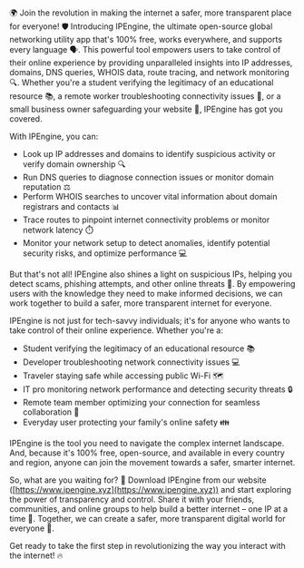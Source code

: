 🌍 Join the revolution in making the internet a safer, more transparent place for everyone! 🛡️ Introducing IPEngine, the ultimate open-source global networking utility app that's 100% free, works everywhere, and supports every language 🗣️. This powerful tool empowers users to take control of their online experience by providing unparalleled insights into IP addresses, domains, DNS queries, WHOIS data, route tracing, and network monitoring 🔍. Whether you're a student verifying the legitimacy of an educational resource 📚, a remote worker troubleshooting connectivity issues 🏢, or a small business owner safeguarding your website 👥, IPEngine has got you covered.

With IPEngine, you can:

* Look up IP addresses and domains to identify suspicious activity or verify domain ownership 🔍
* Run DNS queries to diagnose connection issues or monitor domain reputation ⚖️
* Perform WHOIS searches to uncover vital information about domain registrars and contacts 📊
* Trace routes to pinpoint internet connectivity problems or monitor network latency ⏱️
* Monitor your network setup to detect anomalies, identify potential security risks, and optimize performance 💻

But that's not all! IPEngine also shines a light on suspicious IPs, helping you detect scams, phishing attempts, and other online threats 🚫. By empowering users with the knowledge they need to make informed decisions, we can work together to build a safer, more transparent internet for everyone.

IPEngine is not just for tech-savvy individuals; it's for anyone who wants to take control of their online experience. Whether you're a:

* Student verifying the legitimacy of an educational resource 📚
* Developer troubleshooting network connectivity issues 💻
* Traveler staying safe while accessing public Wi-Fi 🗺️
* IT pro monitoring network performance and detecting security threats 🔒
* Remote team member optimizing your connection for seamless collaboration 🏢
* Everyday user protecting your family's online safety 👪

IPEngine is the tool you need to navigate the complex internet landscape. And, because it's 100% free, open-source, and available in every country and region, anyone can join the movement towards a safer, smarter internet.

So, what are you waiting for? 🎉 Download IPEngine from our website ([https://www.ipengine.xyz](https://www.ipengine.xyz)) and start exploring the power of transparency and control. Share it with your friends, communities, and online groups to help build a better internet – one IP at a time 💪. Together, we can create a safer, more transparent digital world for everyone 🌟.

Get ready to take the first step in revolutionizing the way you interact with the internet! 🔥